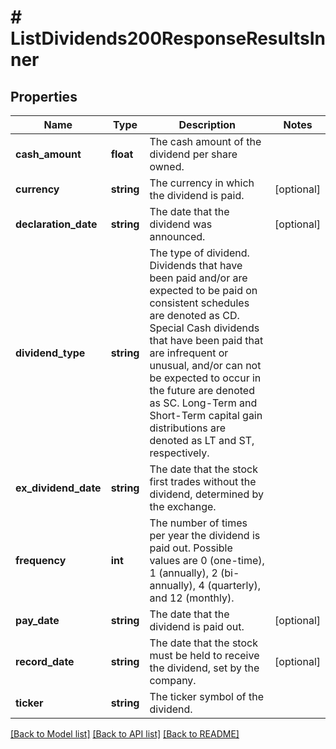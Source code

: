 # # ListDividends200ResponseResultsInner

## Properties

Name | Type | Description | Notes
------------ | ------------- | ------------- | -------------
**cash_amount** | **float** | The cash amount of the dividend per share owned. |
**currency** | **string** | The currency in which the dividend is paid. | [optional]
**declaration_date** | **string** | The date that the dividend was announced. | [optional]
**dividend_type** | **string** | The type of dividend. Dividends that have been paid and/or are expected to be paid on consistent schedules are denoted as CD. Special Cash dividends that have been paid that are infrequent or unusual, and/or can not be expected to occur in the future are denoted as SC. Long-Term and Short-Term capital gain distributions are denoted as LT and ST, respectively. |
**ex_dividend_date** | **string** | The date that the stock first trades without the dividend, determined by the exchange. |
**frequency** | **int** | The number of times per year the dividend is paid out.  Possible values are 0 (one-time), 1 (annually), 2 (bi-annually), 4 (quarterly), and 12 (monthly). |
**pay_date** | **string** | The date that the dividend is paid out. | [optional]
**record_date** | **string** | The date that the stock must be held to receive the dividend, set by the company. | [optional]
**ticker** | **string** | The ticker symbol of the dividend. |

[[Back to Model list]](../../README.md#models) [[Back to API list]](../../README.md#endpoints) [[Back to README]](../../README.md)
